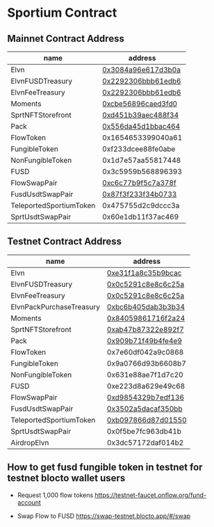 # Sportium Contract

## Mainnet Contract Address

| name             | address                                                                                         |
| ---------------- | ----------------------------------------------------------------------------------------------- |
| Elvn             | [0x3084a96e617d3b0a](https://flowscan.org/contract/A.3084a96e617d3b0a.Elvn)             |
| ElvnFUSDTreasury | [0x2292306bbb61edb6](https://flowscan.org/contract/A.2292306bbb61edb6.ElvnFUSDTreasury) |
| ElvnFeeTreasury | [0x2292306bbb61edb6](https://flowscan.org/contract/A.2292306bbb61edb6.ElvnFeeTreasury) |
| Moments          | [0xcbe56896caed3fd0](https://flowscan.org/contract/A.cbe56896caed3fd0.Moments)          |
| SprtNFTStorefront| [0xd451b39aec488f34](https://flowscan.org/contract/A.d451b39aec488f34.SprtNFTStorefront)          |
| Pack | [0x556da45d1bbac464](https://flowscan.org/contract/A.556da45d1bbac464.Pack) |
| FlowToken| 0x1654653399040a61          |
| FungibleToken| 0xf233dcee88fe0abe          |
| NonFungibleToken| 0x1d7e57aa55817448      |
| FUSD| 0x3c5959b568896393  |
| FlowSwapPair|  [0xc6c77b9f5c7a378f](https://flowscan.org/contract/A.c6c77b9f5c7a378f.FlowSwapPair)   |
| FusdUsdtSwapPair|  [0x87f3f233f34b0733](https://flowscan.org/contract/A.87f3f233f34b0733.FusdUsdtSwapPair)   |
| TeleportedSportiumToken | 0x475755d2c9dccc3a |
| SprtUsdtSwapPair| 0x60e1db11f37ac469 |

## Testnet Contract Address

| name             | address                                                                                         |
| ---------------- | ----------------------------------------------------------------------------------------------- |
| Elvn             | [0xe31f1a8c35b9bcac](https://testnet.flowscan.org/contract/A.e31f1a8c35b9bcac.Elvn)             |
| ElvnFUSDTreasury | [0x0c5291c8e8c6c25a](https://testnet.flowscan.org/contract/A.0c5291c8e8c6c25a.ElvnFUSDTreasury) |
| ElvnFeeTreasury  | [0x0c5291c8e8c6c25a](https://testnet.flowscan.org/contract/A.0c5291c8e8c6c25a.ElvnFeeTreasury) |
| ElvnPackPurchaseTreasury | [0xbc6b405dab3b3b34](https://testnet.flowscan.org/contract/A.bc6b405dab3b3b34.ElvnPackPurchaseTreasury) |
| Moments          | [0x84059861716f2a24](https://testnet.flowscan.org/contract/A.84059861716f2a24.Moments)          |
| SprtNFTStorefront| [0xab47b87322e892f7](https://testnet.flowscan.org/contract/A.ab47b87322e892f7.SprtNFTStorefront)          |
| Pack | [0x909b71f49b4fe4e9](https://testnet.flowscan.org/contract/A.909b71f49b4fe4e9.Pack) |
| FlowToken| 0x7e60df042a9c0868          |
| FungibleToken| 0x9a0766d93b6608b7      |
| NonFungibleToken| 0x631e88ae7f1d7c20      |
| FUSD|  0xe223d8a629e49c68     |
| FlowSwapPair|  [0xd9854329b7edf136](https://testnet.flowscan.org/contract/A.d9854329b7edf136.FlowSwapPair)     |
| FusdUsdtSwapPair|  [0x3502a5dacaf350bb](https://testnet.flowscan.org/contract/A.3502a5dacaf350bb.FusdUsdtSwapPair)     |
| TeleportedSportiumToken| [0xb097866d87d01550](https://testnet.flowscan.org/contract/A.b097866d87d01550.TeleportedSportiumToken) |
| SprtUsdtSwapPair| 0x0f5be7fc963db41b |
| AirdropElvn| 0x3dc57172daf014b2|

## How to get fusd fungible token in testnet for testnet blocto wallet users

- Request 1,000 flow tokens
<https://testnet-faucet.onflow.org/fund-account>

- Swap Flow to FUSD
<https://swap-testnet.blocto.app/#/swap>
